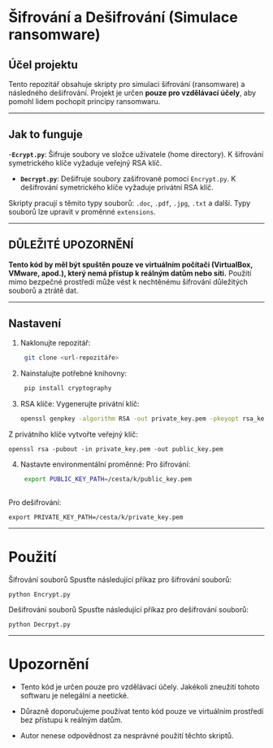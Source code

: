 # Šifrování a Dešifrování (Simulace ransomware)

## Účel projektu
Tento repozitář obsahuje skripty pro simulaci šifrování (ransomware) a následného dešifrování. Projekt je určen **pouze pro vzdělávací účely**, aby pomohl lidem pochopit principy ransomwaru.

---

## Jak to funguje
-**`Ecrypt.py`**: Šifruje soubory ve složce uživatele (home directory). K šifrování symetrického klíče vyžaduje veřejný RSA klíč.
- **`Decrypt.py`**: Dešifruje soubory zašifrované pomocí `Encrypt.py`. K dešifrování symetrického klíče vyžaduje privátní RSA klíč.

Skripty pracují s těmito typy souborů: `.doc`, `.pdf`, `.jpg`, `.txt` a další. Typy souborů lze upravit v proměnné `extensions`.

---

## DŮLEŽITÉ UPOZORNĚNÍ
**Tento kód by měl být spuštěn pouze ve virtuálním počítači (VirtualBox, VMware, apod.), který nemá přístup k reálným datům nebo síti.**
Použití mimo bezpečné prostředí může vést k nechtěnému šifrování důležitých souborů a ztrátě dat.

---

## Nastavení 
1. Naklonujte repozitář:
   ```bash
    git clone <url-repozitáře>

2. Nainstalujte potřebné knihovny:
   ```bash
    pip install cryptography

3. RSA klíče:
  Vygenerujte privátní klíč:
    ```bash
    openssl genpkey -algorithm RSA -out private_key.pem -pkeyopt rsa_keygen_bits:2048

  Z privátního klíče vytvořte veřejný klíč:
  
    openssl rsa -pubout -in private_key.pem -out public_key.pem

4. Nastavte environmentální proměnné:
  Pro šifrování:
   ```bash
    export PUBLIC_KEY_PATH=/cesta/k/public_key.pem
  
  Pro dešifrování:
  
    export PRIVATE_KEY_PATH=/cesta/k/private_key.pem
    
---

# Použití

Šifrování souborů
    Spusťte následující příkaz pro šifrování souborů:

    python Encrypt.py

Dešifrování souborů
Spusťte následující příkaz pro dešifrování souborů:

    python Decrpyt.py

---

# Upozornění
- Tento kód je určen pouze pro vzdělávací účely. Jakékoli zneužití tohoto softwaru je nelegální a neetické.
* Důrazně doporučujeme používat tento kód pouze ve virtuálním prostředí bez přístupu k reálným datům.
+ Autor nenese odpovědnost za nesprávné použití těchto skriptů.

